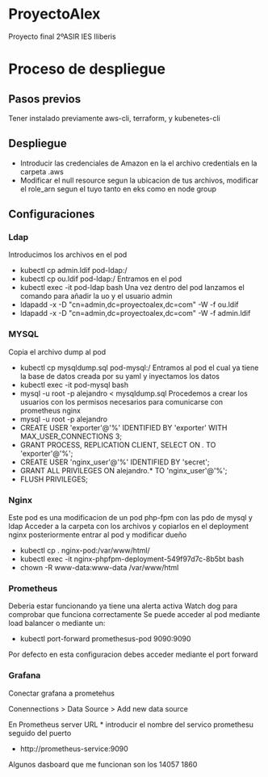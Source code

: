 # ProyectoAlex
Proyecto final 2ºASIR
IES Iliberis


# Proceso de despliegue

## Pasos previos
Tener instalado previamente aws-cli, terraform, y kubenetes-cli



## Despliegue 

- Introducir las credenciales de Amazon en la el archivo credentials en la carpeta .aws
- Modificar el null resource segun la ubicacion de tus archivos, modificar el role_arn segun el tuyo tanto en eks como en node group

## Configuraciones

### Ldap
Introducimos los archivos en el pod
- kubectl cp admin.ldif pod-ldap:/
- kubectl cp ou.ldif pod-ldap:/
Entramos en el pod
- kubectl exec -it pod-ldap bash
Una vez dentro del pod lanzamos el comando para añadir la uo y el usuario admin
- ldapadd -x -D "cn=admin,dc=proyectoalex,dc=com" -W -f ou.ldif
- ldapadd -x -D "cn=admin,dc=proyectoalex,dc=com" -W -f admin.ldif

### MYSQL

Copia el archivo dump al pod
- kubectl cp mysqldump.sql pod-mysql:/
Entramos al pod el cual ya tiene la base de datos creada por su yaml y inyectamos los datos
- kubectl exec -it pod-mysql bash
- mysql -u root -p alejandro < mysqldump.sql
Procedemos a crear los usuarios con los permisos necesarios para comunicarse con prometheus nginx
- mysql -u root -p alejandro
- CREATE USER 'exporter'@'%' IDENTIFIED BY 'exporter' WITH MAX_USER_CONNECTIONS 3;
- GRANT PROCESS, REPLICATION CLIENT, SELECT ON *.* TO 'exporter'@'%';
- CREATE USER 'nginx_user'@'%' IDENTIFIED BY 'secret';
- GRANT ALL PRIVILEGES ON alejandro.* TO 'nginx_user'@'%';
- FLUSH PRIVILEGES;

### Nginx
Este pod es una modificacion de un pod php-fpm con las pdo de mysql y ldap
Acceder a la carpeta con los archivos y copiarlos en el deployment nginx posteriormente entrar al pod y modificar dueño
- kubectl cp . nginx-pod:/var/www/html/
- kubectl exec -it nginx-phpfpm-deployment-549f97d7c-8b5bt bash
- chown -R www-data:www-data /var/www/html

### Prometheus
Deberia estar funcionando ya tiene una alerta activa Watch dog para comprobar que funciona correctamente
Se puede acceder al pod mediante load balancer o mediante un:

- kubectl port-forward promethesus-pod 9090:9090

Por defecto en esta configuracion debes acceder mediante el port forward

### Grafana
Conectar grafana a prometehus

Conennections > Data Source > Add new data source 

En Prometheus server URL * introducir el nombre del servico promethesu seguido del puerto

- http://prometheus-service:9090

Algunos dasboard que me funcionan son los 14057 1860






